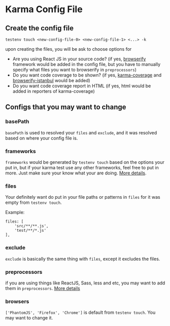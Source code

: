 # Karma Config File



## Create the config file
```
testenv touch <new-config-file-0> <new-config-file-1> <...> -k
```

upon creating the files, you will be ask to choose options for
* Are you using React JS in your source code? (if yes,  [browserify](http://browserify.org/) framework would be added in the config file, but you have to manually specify what files you want to browserify in ```preprocessors```)
* Do you want code coverage to be shown? (if yes, [karma-coverage](https://github.com/karma-runner/karma-coverage) and [browserify-istanbul](https://github.com/devongovett/browserify-istanbul) would be added)
* Do you want code coverage report in HTML  (if yes, html would be added in reporters of karma-coverage)



## Configs that you may want to change



### basePath

```basePath``` is used to resolved your ```files``` and ```exclude```, and it was resolved based on where your config file is.



### frameworks

```frameworks``` would be generated by ```testenv touch``` based on the options your put in, but if your karma test use any other frameworks, feel free to put in more. Just make sure your know what your are doing. [More details](http://karma-runner.github.io/1.0/config/configuration-file.html).



### files
Your definitely want do put in your file paths or patterns in ```files``` for it was empty from ```testenv touch```.

Example:
```
files: [
    'src/**/**.js',
    'test/**/*.js'
],
```



### exclude

```exclude``` is basically the same thing with ```files```, except it excludes the files.



### preprocessors

if you are using things like ReactJS, Sass, less and etc, you may want to add them in ```preprocessors```. [More details](http://karma-runner.github.io/1.0/config/preprocessors.html)



### browsers
```['PhantomJS', 'Firefox', 'Chrome']``` is default from ```testenv touch```. You may want to change it.